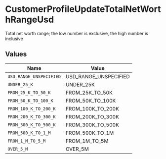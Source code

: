 # CustomerProfileUpdateTotalNetWorthRangeUsd

Total net worth range; the low number is exclusive, the high number is inclusive


## Values

| Name                    | Value                   |
| ----------------------- | ----------------------- |
| `USD_RANGE_UNSPECIFIED` | USD_RANGE_UNSPECIFIED   |
| `UNDER_25_K`            | UNDER_25K               |
| `FROM_25_K_TO_50_K`     | FROM_25K_TO_50K         |
| `FROM_50_K_TO_100_K`    | FROM_50K_TO_100K        |
| `FROM_100_K_TO_200_K`   | FROM_100K_TO_200K       |
| `FROM_200_K_TO_300_K`   | FROM_200K_TO_300K       |
| `FROM_300_K_TO_500_K`   | FROM_300K_TO_500K       |
| `FROM_500_K_TO_1_M`     | FROM_500K_TO_1M         |
| `FROM_1_M_TO_5_M`       | FROM_1M_TO_5M           |
| `OVER_5_M`              | OVER_5M                 |